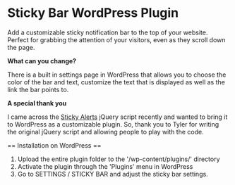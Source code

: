 # Sticky Bar WordPress Plugin

Add a customizable sticky notification bar to the top of your website. Perfect for grabbing the attention of your visitors, even as they scroll down the page.

**What can you change?**

There is a built in settings page in WordPress that allows you to choose the color of the bar and text, customize the text that is displayed as well as the link the bar points to.

**A special thank you**

I came across the [Sticky Alerts](http://longren.io/sticky-alerts-a-new-tiny-jquery-plugin/) jQuery script recently and wanted to bring it to WordPress as a customizable plugin. So, thank you to Tyler for writing the original jQuery script and allowing people to play with the code.

== Installation on WordPress ==

1. Upload the entire plugin folder to the '/wp-content/plugins/' directory
2. Activate the plugin through the 'Plugins' menu in WordPress
3. Go to SETTINGS / STICKY BAR and adjust the sticky bar settings.
